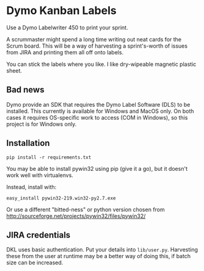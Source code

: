 # Dymo Kanban Labels

Use a Dymo Labelwriter 450 to print your sprint.

A scrummaster might spend a long time writing out neat cards for the Scrum board. This will be a way of harvesting a sprint's-worth of issues from JIRA and printing them all off onto labels.

You can stick the labels where you like. I like dry-wipeable magnetic plastic sheet.


## Bad news

Dymo provide an SDK that requires the Dymo Label Software (DLS) to be installed.  This currently is available for
Windows and MacOS only. On both cases it requires OS-specific work to access (COM in Windows), so this project is
for Windows only.


## Installation

    pip install -r requirements.txt

You may be able to install pywin32 using pip (give it a go), but it doesn't work well with virtualenvs.

Instead, install with:

    easy_install pywin32-219.win32-py2.7.exe

Or use a different "bitted-ness" or python version chosen from
http://sourceforge.net/projects/pywin32/files/pywin32/


## JIRA credentials

DKL uses basic authentication. Put your details into ``lib/user.py``. Harvesting these from the user at runtime
may be a better way of doing this, if batch size can be increased.

